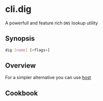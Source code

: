 # cli.dig

A powerfull and feature rich `DNS` lookup utility

## Synopsis

```sh
dig [name] [<flags>]
```

## Overview

For a simpler alternative you can use [host](./24is.md) 

## Cookbook
